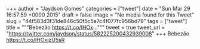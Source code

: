 
+++
author = "Jaydson Gomes"
categories = ["tweet"]
date = "Sun Mar 29 16:57:59 +0000 2015"
draft = false
image = "No media found for this Tweet"
slug = "44f583d3f31de846c50f5c5a7c4f077fc956bd79"
tags = ["tweet"]
title = """Bebezão https://t.co/IHOx..."""
tweet = true
tweet_url = "https://twitter.com/jaydson/status/582225200432939008"
+++
Bebezão https://t.co/IHOxjzU5sR
